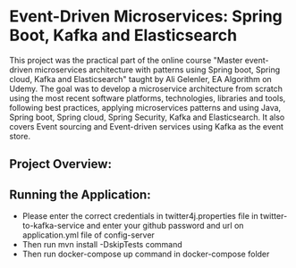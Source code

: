 # Event-Driven Microservices: Spring Boot, Kafka and Elasticsearch
This project was the practical part of the online course "Master event-driven microservices architecture with patterns using Spring boot, Spring cloud, Kafka and Elasticsearch" taught by Ali Gelenler, EA Algorithm on Udemy. The goal was to develop a microservice architecture from scratch using the most recent software platforms, technologies, libraries and tools, following best practices, applying microservices patterns and using Java, Spring boot, Spring cloud, Spring Security, Kafka and Elasticsearch. It also covers Event sourcing and Event-driven services using Kafka as the event store.

## Project Overview:



## Running the Application:
- Please enter the correct credentials in twitter4j.properties file in twitter-to-kafka-service 
and enter your github password and url on application.yml file of config-server
- Then run mvn install -DskipTests command
- Then run docker-compose up command in docker-compose folder
